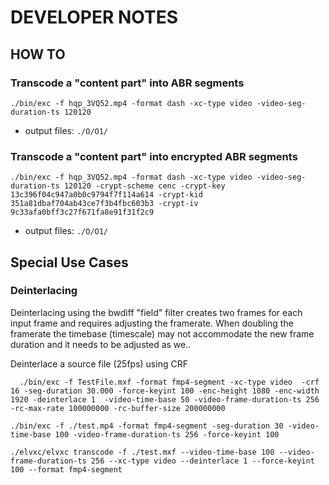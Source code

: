 # DEVELOPER NOTES



## HOW TO

### Transcode a "content part" into ABR segments

```
./bin/exc -f hqp_3VQ52.mp4 -format dash -xc-type video -video-seg-duration-ts 120120
```

- output files: `./O/O1/`


### Transcode a "content part" into encrypted ABR segments


```
./bin/exc -f hqp_3VQ52.mp4 -format dash -xc-type video -video-seg-duration-ts 120120 -crypt-scheme cenc -crypt-key 13c396f04c947a0b0c9794f7f114a614 -crypt-kid 351a81dbaf704ab43ce7f3b4fbc603b3 -crypt-iv 9c33afa0bff3c27f671fa8e91f31f2c9
```

- output files: `./O/O1/`


## Special Use Cases

### Deinterlacing

Deinterlacing using the bwdiff "field" filter creates two frames for each input frame and requires adjusting the framerate.
When doubling the framerate the timebase (timescale) may not accommodate the new frame duration and it needs to be adjusted as we..

Deinterlace a source file (25fps) using CRF

```
  ./bin/exc -f TestFile.mxf -format fmp4-segment -xc-type video  -crf 16 -seg-duration 30.000 -force-keyint 100 -enc-height 1080 -enc-width 1920 -deinterlace 1  -video-time-base 50 -video-frame-duration-ts 256 -rc-max-rate 100000000 -rc-buffer-size 200000000
  ```


```
./bin/exc -f ./test.mp4 -format fmp4-segment -seg-duration 30 -video-time-base 100 -video-frame-duration-ts 256 -force-keyint 100

./elvxc/elvxc transcode -f ./test.mxf --video-time-base 100 --video-frame-duration-ts 256 --xc-type video --deinterlace 1 --force-keyint 100 --format fmp4-segment
```
